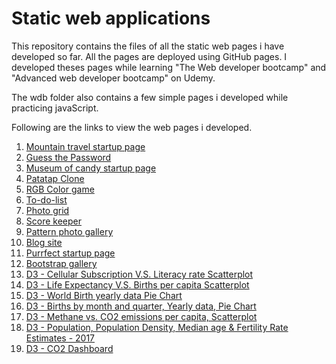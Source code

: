 # Static web applications

This repository contains the files of all the static web pages i have developed so far. All the pages are deployed using GitHub pages. I developed theses pages while learning "The Web developer bootcamp" and "Advanced web developer bootcamp" on Udemy.

The wdb folder also contains a few simple pages i developed while practicing javaScript. 

Following are the links to view the web pages i developed.

<ol>
  <li><a href='https://nishianand05.github.io/MountainTravelStartupPage/'>Mountain travel startup page</a></li> 
  <li><a href='https://nishianand05.github.io/guessThePassword/'>Guess the Password</a></li>           
  <li><a href='https://nishianand05.github.io/Museum-of-candy/'>Museum of candy startup page</a></li> 
  <li><a href='https://nishianand05.github.io/Patatap-clone/'>Patatap Clone</a></li>                
  <li><a href='https://nishianand05.github.io/wdb/Color-game/'>RGB Color game</a></li>                
  <li><a href='https://nishianand05.github.io/wdb/To-do-list-project/'>To-do-list</a></li>                   
  <li><a href='https://nishianand05.github.io/wdb/Photo-grid/'>Photo grid</a></li>                   
  <li><a href='https://nishianand05.github.io/wdb/Scorekeeper/'>Score keeper</a></li>                 
  <li><a href='https://nishianand05.github.io/Pattern/'>Pattern photo gallery</a></li>        
  <li><a href='https://nishianand05.github.io/wdb/Blog/'> Blog site</a></li>                    
  <li><a href='https://nishianand05.github.io/wdb/Purrfect-startup/'>Purrfect startup page</a></li>        
  <li><a href='https://nishianand05.github.io/wdb/bootstrap-gallery.html'>Bootstrap gallery</a></li>           
  <li><a href='https://nishianand05.github.io/D3-Scatterplots/CellularSubsVSLitRate/'>D3 - Cellular Subscription V.S. Literacy rate Scatterplot</a></li> 
  <li><a href='https://nishianand05.github.io/D3-Scatterplots/LifeExpVSBirthsPerCapita/'>D3 - Life Expectancy V.S. Births per capita Scatterplot</a></li> 
  <li><a href='https://nishianand05.github.io/D3-Piechart/WorldBirthData/'>D3 - World Birth yearly data Pie Chart</a></li> 
  <li><a href='https://nishianand05.github.io/D3-Piechart/BirthsByMonth/'>D3 - Births by month and quarter, Yearly data, Pie Chart</a></li> 
  <li><a href='https://nishianand05.github.io/D3-OddsAndEnds/'>D3 - Methane vs. CO2 emissions per capita, Scatterplot</a></li> 
  <li><a href='https://nishianand05.github.io/D3-Map/'>D3 - Population, Population Density, Median age & Fertility Rate Estimates - 2017</a></li> 
  <li><a href='https://nishianand05.github.io/D3-Project/'>D3 - CO2 Dashboard</a></li> 
</ol>
